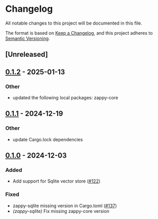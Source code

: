 # Changelog

All notable changes to this project will be documented in this file.

The format is based on [Keep a Changelog](https://keepachangelog.com/en/1.0.0/),
and this project adheres to [Semantic Versioning](https://semver.org/spec/v2.0.0.html).

## [Unreleased]

## [0.1.2](https://github.com/marcellimentore/zappy/compare/zappy-sqlite-v0.1.1...zappy-sqlite-v0.1.2) - 2025-01-13

### Other

- updated the following local packages: zappy-core

## [0.1.1](https://github.com/marcellimentore/zappy/compare/zappy-sqlite-v0.1.0...zappy-sqlite-v0.1.1) - 2024-12-19

### Other

- update Cargo.lock dependencies

## [0.1.0](https://github.com/marcellimentore/zappy/releases/tag/zappy-sqlite-v0.1.0) - 2024-12-03

### Added

- Add support for Sqlite vector store ([#122](https://github.com/marcellimentore/zappy/pull/122))

### Fixed

- zappy-sqlite missing version in Cargo.toml ([#137](https://github.com/marcellimentore/zappy/pull/137))
- *(zappy-sqlite)* Fix missing zappy-core version
